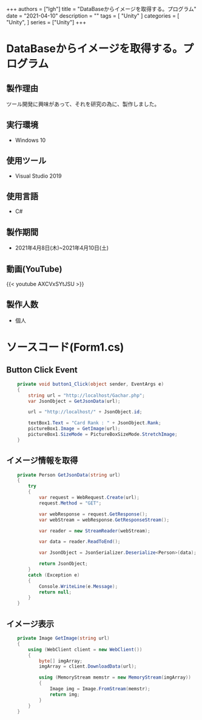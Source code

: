 +++
authors = ["lgh"]
title = "DataBaseからイメージを取得する。プログラム"
date = "2021-04-10"
description = ""
tags = [
    "Unity"
]
categories = [
    "Unity",
]
series = ["Unity"]
+++

# DataBaseからイメージを取得する。プログラム

## 製作理由
ツール開発に興味があって、それを研究の為に、製作しました。

## 実行環境
* Windows 10

## 使用ツール
* Visual Studio 2019

## 使用言語
* C#

## 製作期間
* 2021年4月8日(木)~2021年4月10日(土)

## 動画(YouTube)
{{< youtube AXCVxSYtJSU >}}

## 製作人数
* 個人

<div style="page-break-before:always"></div> 

# ソースコード(Form1.cs)

## Button Click Event
```C#
    private void button1_Click(object sender, EventArgs e)
    {
        string url = "http://localhost/Gachar.php";
        var JsonObject = GetJsonData(url);

        url = "http://localhost/" + JsonObject.id;

        textBox1.Text = "Card Rank : " + JsonObject.Rank;
        pictureBox1.Image = GetImage(url);
        pictureBox1.SizeMode = PictureBoxSizeMode.StretchImage;
    }
```

<div style="page-break-before:always"></div> 

## イメージ情報を取得
```C#
    private Person GetJsonData(string url)
    {
        try
        {
            var request = WebRequest.Create(url);
            request.Method = "GET";

            var webResponse = request.GetResponse();
            var webStream = webResponse.GetResponseStream();

            var reader = new StreamReader(webStream);

            var data = reader.ReadToEnd();

            var JsonObject = JsonSerializer.Deserialize<Person>(data);

            return JsonObject;
        }
        catch (Exception e)
        {
            Console.WriteLine(e.Message);
            return null;
        }
    }
```

## イメージ表示
```C#
    private Image GetImage(string url)
    {
        using (WebClient client = new WebClient())
        {
            byte[] imgArray;
            imgArray = client.DownloadData(url);

            using (MemoryStream memstr = new MemoryStream(imgArray))
            {
                Image img = Image.FromStream(memstr);
                return img;
            }
        }
    }
```